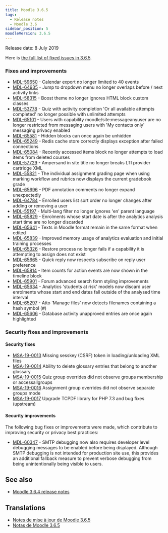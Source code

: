 ```yaml
---
title: Moodle 3.6.5
tags:
  - Release notes
  - Moodle 3.6
sidebar_position: 5
moodleVersion: 3.6.5
---
```

Release date: 8 July 2019

Here is [the full list of fixed issues in 3.6.5](https://tracker.moodle.org/secure/IssueNavigator!executeAdvanced.jspa?jqlQuery=project+%3D+mdl+AND+resolution+%3D+fixed+AND+fixVersion+in+%28%223.6.5%22%29+ORDER+BY+priority+DESC&runQuery=true&clear=true).

### Fixes and improvements

- [MDL-59650](https://tracker.moodle.org/browse/MDL-59650) - Calendar export no longer limited to 40 events
- [MDL-64935](https://tracker.moodle.org/browse/MDL-64935) - Jump to dropdown menu no longer overlaps before / next activity links
- [MDL-58315](https://tracker.moodle.org/browse/MDL-58315) - Boost theme no longer ignores HTML block custom classes
- [MDL-53778](https://tracker.moodle.org/browse/MDL-53778) - Quiz with activity completion 'Or all available attempts completed' no longer possible with unlimited attempts
- [MDL-65101](https://tracker.moodle.org/browse/MDL-65101) - Users with capability moodle/site:messageanyuser are no longer restricted from messaging users with 'My contacts only' messaging privacy enabled
- [MDL-65581](https://tracker.moodle.org/browse/MDL-65581) - Hidden blocks can once again be unhidden
- [MDL-65249](https://tracker.moodle.org/browse/MDL-65249) - Redis cache store correctly displays exception after failed connections
- [MDL-65084](https://tracker.moodle.org/browse/MDL-65084) - Recently accessed items block no longer attempts to load items from deleted courses
- [MDL-57729](https://tracker.moodle.org/browse/MDL-57729) - Ampersand in site title no longer breaks LTI provider cartridge XML
- [MDL-55821](https://tracker.moodle.org/browse/MDL-55821) - The individual assignment grading page when using marking workflow and rubrics now displays the current gradebook grade
- [MDL-65696](https://tracker.moodle.org/browse/MDL-65696) - PDF annotation comments no longer expand unexpectedly
- [MDL-64784](https://tracker.moodle.org/browse/MDL-64784) - Enrolled users list sort order no longer changes after adding or removing a user
- [MDL-55197](https://tracker.moodle.org/browse/MDL-55197) - Multi-lang filter no longer ignores 'en' parent language
- [MDL-65829](https://tracker.moodle.org/browse/MDL-65829) - Enrolments whose start date is after the analytics analysis start time are no longer discarded
- [MDL-65641](https://tracker.moodle.org/browse/MDL-65641) - Texts in Moodle format remain in the same format when edited
- [MDL-65839](https://tracker.moodle.org/browse/MDL-65839) - Improved memory usage of analytics evaluation and initial training processes
- [MDL-65326](https://tracker.moodle.org/browse/MDL-65326) - Restore process no longer fails if a capability it is attempting to assign does not exist
- [MDL-65665](https://tracker.moodle.org/browse/MDL-65665) - Quick reply now respects subscribe on reply user preference
- [MDL-65814](https://tracker.moodle.org/browse/MDL-65814) - Item counts for action events are now shown in the timeline block
- [MDL-65901](https://tracker.moodle.org/browse/MDL-65901) - Forum advanced search form styling improvements
- [MDL-65634](https://tracker.moodle.org/browse/MDL-65634) - Analytics 'students at risk' models now discard user enrolments whose start and end dates fall outside of the analysed time interval
- [MDL-65297](https://tracker.moodle.org/browse/MDL-65297) - Atto 'Manage files' now detects filenames containing a hash symbol (#)
- [MDL-65606](https://tracker.moodle.org/browse/MDL-65606) - Database activity unapproved entries are once again highlighted

### Security fixes and improvements

#### Security fixes

- [MSA-19-0013](https://moodle.org/mod/forum/discuss.php?d=388567) Missing sesskey (CSRF) token in loading/unloading XML files
- [MSA-19-0014](https://moodle.org/mod/forum/discuss.php?d=388568) Ability to delete glossary entries that belong to another glossary
- [MSA-19-0015](https://moodle.org/mod/forum/discuss.php?d=388569) Quiz group overrides did not observe groups membership or accessallgroups
- [MSA-19-0016](https://moodle.org/mod/forum/discuss.php?d=388570) Assignment group overrides did not observe separate groups mode
- [MSA-19-0017](https://moodle.org/mod/forum/discuss.php?d=388571) Upgrade TCPDF library for PHP 7.3 and bug fixes (upstream)

#### Security improvements

The following bug fixes or improvements were made, which contribute to improving security or privacy best practices:

- [MDL-60347](https://tracker.moodle.org/browse/MDL-60347) - SMTP debugging now also requires developer level debugging messages to be enabled before being displayed. Although SMTP debugging is not intended for production site use, this provides an additional fallback measure to prevent verbose debugging from being unintentionally being visible to users.

## See also

- [Moodle 3.6.4 release notes](/general/releases/3.6/3.6.4)

## Translations

- [Notes de mise à jour de Moodle 3.6.5](https://docs.moodle.org/fr/Notes_de_mise_à_jour_de_Moodle_3.6.5)
- [Notas de Moodle 3.6.5](https://docs.moodle.org/es/Notas_de_Moodle_3.6.5)
